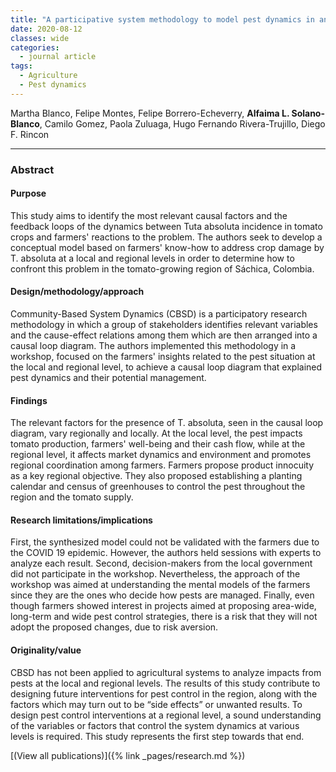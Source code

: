 ```yaml
---
title: "A participative system methodology to model pest dynamics in an agricultural setting"
date: 2020-08-12
classes: wide
categories:
  - journal article
tags:
  - Agriculture
  - Pest dynamics
---
```


Martha Blanco, Felipe Montes, Felipe Borrero-Echeverry, **Alfaima L. Solano-Blanco**, Camilo Gomez, Paola Zuluaga, Hugo Fernando Rivera-Trujillo, Diego F. Rincon

---

### Abstract

#### Purpose

This study aims to identify the most relevant causal factors and the feedback loops of the dynamics between Tuta absoluta incidence in tomato crops and farmers' reactions to the problem. The authors seek to develop a conceptual model based on farmers' know-how to address crop damage by T. absoluta at a local and regional levels in order to determine how to confront this problem in the tomato-growing region of Sáchica, Colombia.

#### Design/methodology/approach

Community-Based System Dynamics (CBSD) is a participatory research methodology in which a group of stakeholders identifies relevant variables and the cause-effect relations among them which are then arranged into a causal loop diagram. The authors implemented this methodology in a workshop, focused on the farmers' insights related to the pest situation at the local and regional level, to achieve a causal loop diagram that explained pest dynamics and their potential management.

#### Findings

The relevant factors for the presence of T. absoluta, seen in the causal loop diagram, vary regionally and locally. At the local level, the pest impacts tomato production, farmers' well-being and their cash flow, while at the regional level, it affects market dynamics and environment and promotes regional coordination among farmers. Farmers propose product innocuity as a key regional objective. They also proposed establishing a planting calendar and census of greenhouses to control the pest throughout the region and the tomato supply.

#### Research limitations/implications

First, the synthesized model could not be validated with the farmers due to the COVID 19 epidemic. However, the authors held sessions with experts to analyze each result. Second, decision-makers from the local government did not participate in the workshop. Nevertheless, the approach of the workshop was aimed at understanding the mental models of the farmers since they are the ones who decide how pests are managed. Finally, even though farmers showed interest in projects aimed at proposing area-wide, long-term and wide pest control strategies, there is a risk that they will not adopt the proposed changes, due to risk aversion.

#### Originality/value

CBSD has not been applied to agricultural systems to analyze impacts from pests at the local and regional levels. The results of this study contribute to designing future interventions for pest control in the region, along with the factors which may turn out to be “side effects” or unwanted results. To design pest control interventions at a regional level, a sound understanding of the variables or factors that control the system dynamics at various levels is required. This study represents the first step towards that end.

[(View all publications)]({% link _pages/research.md %})